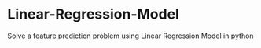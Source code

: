# Linear-Regression-Model
Solve a feature prediction problem using Linear Regression Model in python

